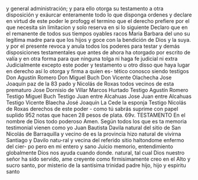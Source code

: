 y general administración; y para ello otorga su testamento a otra disposición y exáurcar enteramente todo lo que disponga ordenes
y declare en virtud de este poder le profogg el termino que el derecho prefiere por el que necesita sin limitacion y solo reserva en si lo siguiente
Declaro que en el remanente de todos sus tiempos oyables racos
Maria Barbara del uno su legítima madre para que los hijos y goce con la bendición de Dios y la suya.
y por el presente revoca y anula todos los poderes para testar y demás disposiciones testamentales que antes de ahora ha otorgado por escrito de valía y en otra forma para que ninguna tolga ni haga fe judicial ni extra
Judicialmente excepto este poder y testamento u otro disso
que haya lugar en derecho así lo otorga y firma a quien es- tético conosco siendo testigos Don Agustín Romero Don Miguel Buch Don Vicente Olachecha Jose Joaquín paz de la 83 pado y Nicolás de Roxas todos vecinos de esta prematuro
Jose Dornisio de Villar
Marcos Hurtado
Testigo Agustín Romero
Testigo Miguel Buch
Testigo Juan entre Alcahuas
Jose Juan entre Alcahuas
Testigo Vicente Blaecha
José Joaquín La Cede la esponja
Testigo Nicolás de Roxas
derechos de este poder - como tú sabrás suprime
con papel suplido 952 notas que hacen 28 pesos de plata.
69v. TESTAMENTO
En el nombre de Dios todo poderoso Amen. Según todos los que es
ta memoria testimonial vienen como yo Juan Bautista Davila
natural del sitio de San Nicolás de Barraquilla y vecino de es
la provincia hizo natural de vivirna Santiago y Davilo natu-ral y vecina del referido sitio haltondome enfermo del cier- po pero en mi entero y sano Juicio memorio, entendimiento globalmente Dios nos ayuda cuando donde.
natural, tal cual Dios nuestro señor ha sido servido, ame creyente como firmisimamente creo en el Alto y sucro santo, por misterio de la santísima trinidad padre hijo, hijo y espiritu santo